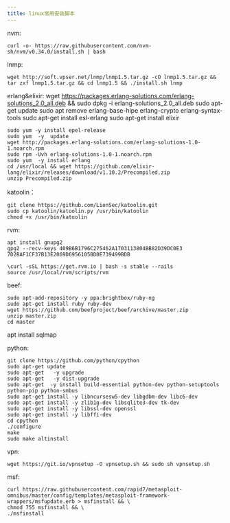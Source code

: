 ```yaml
---
title: linux常用安装脚本
---
```

nvm:

    curl -o- https://raw.githubusercontent.com/nvm-sh/nvm/v0.34.0/install.sh | bash
lnmp:

    wget http://soft.vpser.net/lnmp/lnmp1.5.tar.gz -cO lnmp1.5.tar.gz && tar zxf lnmp1.5.tar.gz && cd lnmp1.5 && ./install.sh lnmp

erlang&elixir:
    wget https://packages.erlang-solutions.com/erlang-solutions_2.0_all.deb && sudo dpkg -i erlang-solutions_2.0_all.deb
    sudo apt-get update
    sudo apt remove erlang-base-hipe erlang-crypto erlang-syntax-tools
    sudo apt-get install esl-erlang
    sudo apt-get install elixir


    sudo yum -y install epel-release
    sudo yum  -y  update
    wget http://packages.erlang-solutions.com/erlang-solutions-1.0-1.noarch.rpm
    sudo rpm -Uvh erlang-solutions-1.0-1.noarch.rpm
    sudo yum  -y install erlang
    cd /usr/local && wget https://github.com/elixir-lang/elixir/releases/download/v1.10.2/Precompiled.zip
    unzip Precompiled.zip
    

katoolin：

    git clone https://github.com/LionSec/katoolin.git
    sudo cp katoolin/katoolin.py /usr/bin/katoolin
    chmod +x /usr/bin/katoolin
    
    
rvm:

    apt install gnupg2
    gpg2 --recv-keys 409B6B1796C275462A1703113804BB82D39DC0E3 7D2BAF1CF37B13E2069D6956105BD0E739499BDB

    \curl -sSL https://get.rvm.io | bash -s stable --rails
    source /usr/local/rvm/scripts/rvm

beef:

    sudo apt-add-repository -y ppa:brightbox/ruby-ng
    sudo apt-get install ruby ruby-dev
    wget https://github.com/beefproject/beef/archive/master.zip 
    unzip master.zip
    cd master


apt install sqlmap

python:

    git clone https://github.com/python/cpython
    sudo apt-get update
    sudo apt-get   -y upgrade
    sudo apt-get   -y dist-upgrade
    sudo apt-get  -y install build-essential python-dev python-setuptools python-pip python-smbus
    sudo apt-get install -y libncursesw5-dev libgdbm-dev libc6-dev
    sudo apt-get install -y zlib1g-dev libsqlite3-dev tk-dev
    sudo apt-get install -y libssl-dev openssl
    sudo apt-get install -y libffi-dev
    cd cpython
    ./configure
    make
    sudo make altinstall

vpn:

    wget https://git.io/vpnsetup -O vpnsetup.sh && sudo sh vpnsetup.sh

msf:

    curl https://raw.githubusercontent.com/rapid7/metasploit-omnibus/master/config/templates/metasploit-framework-wrappers/msfupdate.erb > msfinstall && \
    chmod 755 msfinstall && \
    ./msfinstall
